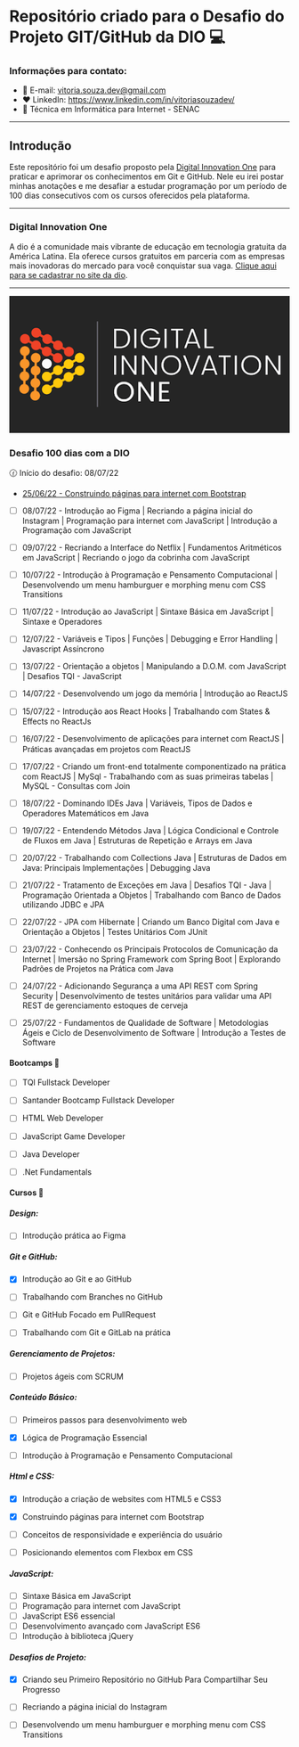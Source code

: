 # Repositório criado para o Desafio do Projeto GIT/GitHub da DIO :computer:

### Informações para contato: 

- :e-mail: E-mail: vitoria.souza.dev@gmail.com
- :heart: LinkedIn: https://www.linkedin.com/in/vitoriasouzadev/
- :closed_book: Técnica em Informática para Internet - SENAC

***

## Introdução

Este repositório foi um desafio proposto pela [Digital Innovation One](https://dio.me/sign-up?ref=XLLAB2NTF5) para praticar e aprimorar os conhecimentos em Git e GitHub. Nele eu irei postar minhas anotações e me desafiar a estudar programação por um período de 100 dias consecutivos com os cursos oferecidos pela plataforma. 

***

### Digital Innovation One 

A dio é a comunidade mais vibrante de educação em tecnologia gratuita da América Latina. Ela oferece cursos gratuitos em parceria com as empresas mais inovadoras do mercado para você conquistar sua vaga. [Clique aqui para se cadastrar no site da dio](https://dio.me/sign-up?ref=XLLAB2NTF5). 

***

![Dio](img/dio.png)



### Desafio 100 dias com a DIO

:clock130: Início do desafio: 08/07/22 

* [25/06/22 - Construindo páginas para internet com Bootstrap](https://github.com/vitoriasouzadev/bootstrap-gatolandia)
- [ ] 08/07/22 - Introdução ao Figma | Recriando a página inicial do Instagram | Programação para internet com JavaScript | Introdução a Programação com JavaScript
- [ ] 09/07/22 - Recriando a Interface do Netflix | Fundamentos Aritméticos em JavaScript | Recriando o jogo da cobrinha com JavaScript
- [ ] 10/07/22 - Introdução à Programação e Pensamento Computacional | Desenvolvendo um menu hamburguer e morphing menu com CSS Transitions
- [ ] 11/07/22 - Introdução ao JavaScript | Sintaxe Básica em JavaScript | Sintaxe e Operadores
- [ ] 12/07/22 - Variáveis e Tipos | Funções | Debugging e Error Handling | Javascript Assíncrono
- [ ] 13/07/22 - Orientação a objetos | Manipulando a D.O.M. com JavaScript | Desafios TQI - JavaScript
- [ ] 14/07/22 - Desenvolvendo um jogo da memória | Introdução ao ReactJS 
- [ ] 15/07/22 - Introdução aos React Hooks | Trabalhando com States & Effects no ReactJs
- [ ] 16/07/22 - Desenvolvimento de aplicações para internet com ReactJS | Práticas avançadas em projetos com ReactJS 
- [ ] 17/07/22 - Criando um front-end totalmente componentizado na prática com ReactJS | MySql - Trabalhando com as suas primeiras tabelas | MySQL - Consultas com Join
- [ ] 18/07/22 - Dominando IDEs Java | Variáveis, Tipos de Dados e Operadores Matemáticos em Java
- [ ] 19/07/22 - Entendendo Métodos Java | Lógica Condicional e Controle de Fluxos em Java | Estruturas de Repetição e Arrays em Java
- [ ] 20/07/22 - Trabalhando com Collections Java | Estruturas de Dados em Java: Principais Implementações | Debugging Java
- [ ] 21/07/22 - Tratamento de Exceções em Java | Desafios TQI - Java | Programação Orientada a Objetos | Trabalhando com Banco de Dados utilizando JDBC e JPA
- [ ] 22/07/22 - JPA com Hibernate | Criando um Banco Digital com Java e Orientação a Objetos | Testes Unitários Com JUnit
- [ ] 23/07/22 - Conhecendo os Principais Protocolos de Comunicação da Internet | Imersão no Spring Framework com Spring Boot | Explorando Padrões de Projetos na Prática com Java
- [ ] 24/07/22 - Adicionando Segurança a uma API REST com Spring Security | Desenvolvimento de testes unitários para validar uma API REST de gerenciamento estoques de cerveja
- [ ] 25/07/22 - Fundamentos de Qualidade de Software | Metodologias Ágeis e Ciclo de Desenvolvimento de Software | Introdução a Testes de Software 


#### Bootcamps :blue_heart:

- [ ] TQI Fullstack Developer

- [ ] Santander Bootcamp Fullstack Developer

- [ ] HTML Web Developer

- [ ] JavaScript Game Developer

- [ ] Java Developer

- [ ] .Net Fundamentals

  

#### Cursos :blue_heart:

##### Design:

- [ ] Introdução prática ao Figma

  

##### Git e GitHub:

- [x] Introdução ao Git e ao GitHub

- [ ] Trabalhando com Branches no GitHub

- [ ] Git e GitHub Focado em PullRequest

- [ ] Trabalhando com Git e GitLab na prática

  

##### Gerenciamento de Projetos:

- [ ] Projetos ágeis com SCRUM

  

##### Conteúdo Básico:

- [ ] Primeiros passos para desenvolvimento web
- [x] Lógica de Programação Essencial
- [ ] Introdução à Programação e Pensamento Computacional


##### Html e CSS:

- [x] Introdução a criação de websites com HTML5 e CSS3
- [x] Construindo páginas para internet com Bootstrap
- [ ] Conceitos de responsividade e experiência do usuário
- [ ] Posicionando elementos com Flexbox em CSS


##### JavaScript:

- [ ] Sintaxe Básica em JavaScript
- [ ] Programação para internet com JavaScript
- [ ] JavaScript ES6 essencial
- [ ] Desenvolvimento avançado com JavaScript ES6
- [ ] Introdução à biblioteca jQuery

##### Desafios de Projeto:
- [x] Criando seu Primeiro Repositório no GitHub Para Compartilhar Seu Progresso
- [ ] Recriando a página inicial do Instagram
- [ ] Desenvolvendo um menu hamburguer e morphing menu com CSS Transitions



